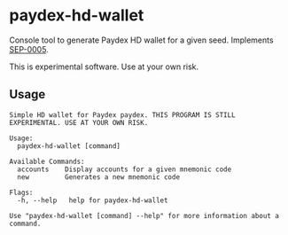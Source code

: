# paydex-hd-wallet

Console tool to generate Paydex HD wallet for a given seed. Implements [SEP-0005](https://github.com/paydex-core/paydex-protocol/blob/master/ecosystem/sep-0005.md).

This is experimental software. Use at your own risk.

## Usage

```
Simple HD wallet for Paydex paydex. THIS PROGRAM IS STILL EXPERIMENTAL. USE AT YOUR OWN RISK.

Usage:
  paydex-hd-wallet [command]

Available Commands:
  accounts    Display accounts for a given mnemonic code
  new         Generates a new mnemonic code

Flags:
  -h, --help   help for paydex-hd-wallet

Use "paydex-hd-wallet [command] --help" for more information about a command.
```
